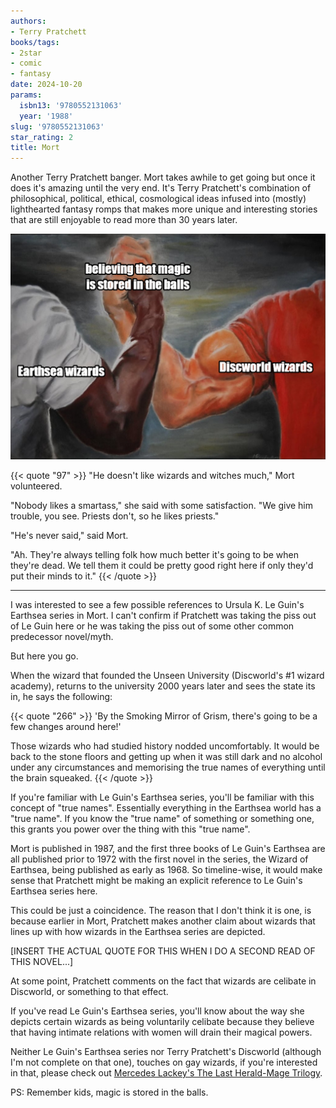 ```yaml
---
authors:
- Terry Pratchett
books/tags:
- 2star
- comic
- fantasy
date: 2024-10-20
params:
  isbn13: '9780552131063'
  year: '1988'
slug: '9780552131063'
star_rating: 2
title: Mort
---
```


Another Terry Pratchett banger. Mort takes awhile to get going but once it does it's amazing until the very end. It's Terry Pratchett's combination of philosophical, political, ethical, cosmological ideas infused into (mostly) lighthearted fantasy romps that makes more unique and interesting stories that are still enjoyable to read more than 30 years later.

<!--more-->

![](magic_is_stored_in_the_balls.jpg)

{{< quote "97" >}}
"He doesn't like wizards and witches much," Mort volunteered.

"Nobody likes a smartass," she said with some satisfaction. "We give him trouble, you see. Priests don't, so he likes priests."

"He's never said," said Mort.

"Ah. They're always telling folk how much better it's going to be when they're dead. We tell them it could be pretty good right here if only they'd put their minds to it."
{{< /quote >}}

---

I was interested to see a few possible references to Ursula K. Le Guin's Earthsea series in Mort. I can't confirm if Pratchett was taking the piss out of Le Guin here or he was taking the piss out of some other common predecessor novel/myth.

But here you go.

When the wizard that founded the Unseen University (Discworld's #1 wizard academy), returns to the university 2000 years later and sees the state its in, he says the following:

{{< quote "266" >}}
'By the Smoking Mirror of Grism, there's going to be a few changes around here!'

Those wizards who had studied history nodded uncomfortably. It would be back to the stone floors and getting up when it was still dark and no alcohol under any circumstances and memorising the true names of everything until the brain squeaked.
{{< /quote >}}

If you're familiar with Le Guin's Earthsea series, you'll be familiar with this concept of "true names". Essentially everything in the Earthsea world has a "true name". If you know the "true name" of something or something one, this grants you power over the thing with this "true name".

Mort is published in 1987, and the first three books of Le Guin's Earthsea are all published prior to 1972 with the first novel in the series, the Wizard of Earthsea, being published as early as 1968. So timeline-wise, it would make sense that Pratchett might be making an explicit reference to Le Guin's Earthsea series here.

This could be just a coincidence. The reason that I don't think it is one, is because earlier in Mort, Pratchett makes another claim about wizards that lines up with how wizards in the Earthsea series are depicted.

[INSERT THE ACTUAL QUOTE FOR THIS WHEN I DO A SECOND READ OF THIS NOVEL...]

At some point, Pratchett comments on the fact that wizards are celibate in Discworld, or something to that effect.

If you've read Le Guin's Earthsea series, you'll know about the way she depicts certain wizards as being voluntarily celibate because they believe that having intimate relations with women will drain their magical powers.

Neither Le Guin's Earthsea series nor Terry Pratchett's Discworld (although I'm not complete on that one), touches on gay wizards, if you're interested in that, please check out [Mercedes Lackey's The Last Herald-Mage Trilogy](/books/9780756411381).

PS: Remember kids, magic is stored in the balls.